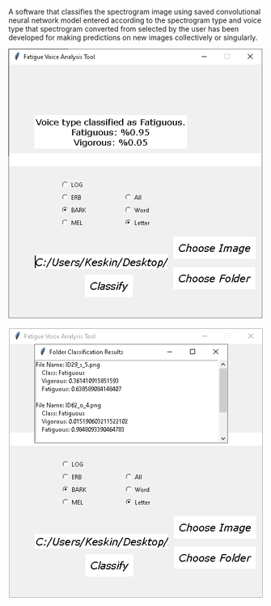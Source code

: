 A software that classifies the spectrogram image
using saved convolutional neural network model entered
according to the spectrogram type and voice type that
spectrogram converted from selected by the user has been
developed for making predictions on new images collectively
or singularly.

![alt text](images/GUI.png)

![alt text](images/GUI2.png)
